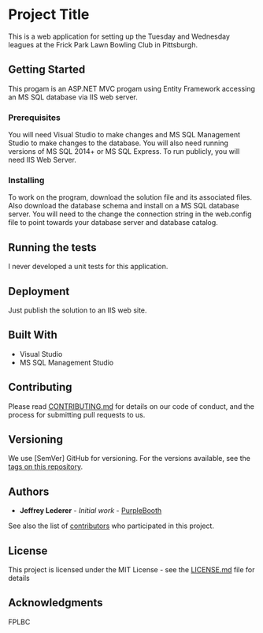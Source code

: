 # Project Title

This is a web application for setting up the Tuesday and Wednesday leagues at 
the Frick Park Lawn Bowling Club in Pittsburgh.

## Getting Started

This progam is an ASP.NET MVC progam using Entity Framework accessing an MS SQL database via IIS web server.


### Prerequisites

You will need Visual Studio to make changes and MS SQL Management Studio to make changes to the database. You will also need
running versions of MS SQL 2014+ or MS SQL Express. To run publicly, you will need IIS Web Server.

### Installing

To work on the program, download the solution file and its associated files. Also download the database schema and install on
a MS SQL database server. You will need to the change the connection string in the web.config file to point towards your
database server and database catalog.



## Running the tests

I never developed a unit tests for this application.


## Deployment

Just publish the solution to an IIS web site.

## Built With

* Visual Studio
* MS SQL Management Studio


## Contributing

Please read [CONTRIBUTING.md](https://gist.github.com/PurpleBooth/b24679402957c63ec426) for details on our code of conduct, and the process for submitting pull requests to us.

## Versioning

We use [SemVer] GitHub for versioning. For the versions available, see the [tags on this repository](https://github.com/your/project/tags). 

## Authors

* **Jeffrey Lederer** - *Initial work* - [PurpleBooth](https://github.com/PurpleBooth)

See also the list of [contributors](https://github.com/your/project/contributors) who participated in this project.

## License

This project is licensed under the MIT License - see the [LICENSE.md](LICENSE.md) file for details

## Acknowledgments

FPLBC 
